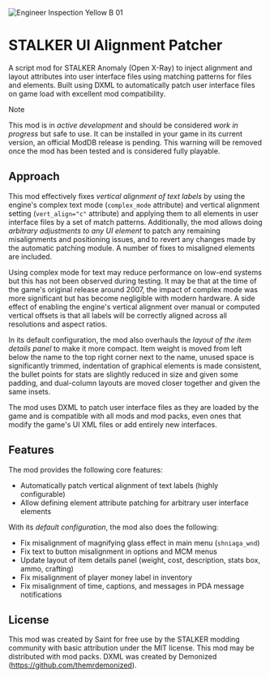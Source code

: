 ![Engineer Inspection Yellow B 01](https://github.com/augustsaintfreytag/stalker-ui-alignment-patcher/assets/7656669/84f50532-dac1-4f71-9d51-ee164d911a1c)

# STALKER UI Alignment Patcher

A script mod for STALKER Anomaly (Open X-Ray) to inject alignment and layout attributes into user interface files using matching patterns for files and elements. Built using DXML to automatically patch user interface files on game load with excellent mod compatibility.

> [!NOTE]
> This mod is in *active development* and should be considered *work in progress* but safe to use.
> It can be installed in your game in its current version, an official ModDB release is pending.
> This warning will be removed once the mod has been tested and is considered fully playable.

## Approach

This mod effectively fixes *vertical alignment of text labels* by using the engine's complex text mode (`complex_mode` attribute) and vertical alignment setting (`vert_align="c"` attribute) and applying them to all elements in user interface files by a set of match patterns. Additionally, the mod allows doing *arbitrary adjustments to any UI element* to patch any remaining misalignments and positioning issues, and to revert any changes made by the automatic patching module. A number of fixes to misaligned elements are included.

Using complex mode for text may reduce performance on low-end systems but this has not been observed during testing. It may be that at the time of the game's original release around 2007, the impact of complex mode was more significant but has become negligible with modern hardware. A side effect of enabling the engine's vertical alignment over manual or computed vertical offsets is that all labels will be correctly aligned across all resolutions and aspect ratios.

In its default configuration, the mod also overhauls the *layout of the item details panel* to make it more compact. Item weight is moved from left below the name to the top right corner next to the name, unused space is significantly trimmed, indentation of graphical elements is made consistent, the bullet points for stats are slightly reduced in size and given some padding, and dual-column layouts are moved closer together and given the same insets.

The mod uses DXML to patch user interface files as they are loaded by the game and is compatible with all mods and mod packs, even ones that modify the game's UI XML files or add entirely new interfaces.

## Features

The mod provides the following core features:

- Automatically patch vertical alignment of text labels (highly configurable)
- Allow defining element attribute patching for arbitrary user interface elements

With its *default configuration*, the mod also does the following:

- Fix misalignment of magnifying glass effect in main menu (`shniaga_wnd`)
- Fix text to button misalignment in options and MCM menus
- Update layout of item details panel (weight, cost, description, stats box, ammo, crafting)
- Fix misalignment of player money label in inventory
- Fix misalignment of time, captions, and messages in PDA message notifications

## License

This mod was created by Saint for free use by the STALKER modding community with basic attribution under the MIT license. This mod may be distributed with mod packs. DXML was created by Demonized (https://github.com/themrdemonized).
